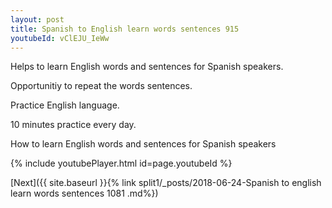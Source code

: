 ```yaml
---
layout: post
title: Spanish to English learn words sentences 915 
youtubeId: vClEJU_IeWw
---
```

 
 
Helps to learn English words and sentences for Spanish speakers.

Opportunitiy to repeat the words sentences. 

Practice English language. 
 
10 minutes practice every day. 
 
How to learn English words and sentences for Spanish speakers 
 
{% include youtubePlayer.html id=page.youtubeId %}
 
 
[Next]({{ site.baseurl }}{% link  split1/_posts/2018-06-24-Spanish to english learn words sentences 1081 .md%})
 
